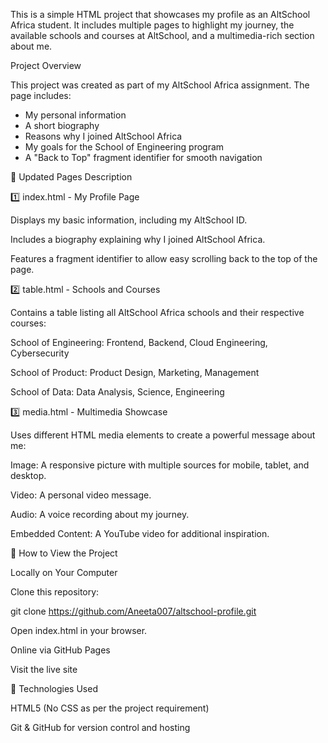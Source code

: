 This is a simple HTML project that showcases my profile as an AltSchool Africa student. It includes multiple pages to highlight my journey, the available schools and courses at AltSchool, and a multimedia-rich section about me.

Project Overview

This project was created as part of my AltSchool Africa assignment. The page includes:
- My personal information
- A short biography
- Reasons why I joined AltSchool Africa
- My goals for the School of Engineering program
- A "Back to Top" fragment identifier for smooth navigation

📄 Updated Pages Description

1️⃣ index.html - My Profile Page

Displays my basic information, including my AltSchool ID.

Includes a biography explaining why I joined AltSchool Africa.

Features a fragment identifier to allow easy scrolling back to the top of the page.

2️⃣ table.html - Schools and Courses

Contains a table listing all AltSchool Africa schools and their respective courses:

School of Engineering: Frontend, Backend, Cloud Engineering, Cybersecurity

School of Product: Product Design, Marketing, Management

School of Data: Data Analysis, Science, Engineering

3️⃣ media.html - Multimedia Showcase

Uses different HTML media elements to create a powerful message about me:

Image: A responsive picture with multiple sources for mobile, tablet, and desktop.

Video: A personal video message.

Audio: A voice recording about my journey.

Embedded Content: A YouTube video for additional inspiration.


🚀 How to View the Project

Locally on Your Computer

Clone this repository:

git clone https://github.com/Aneeta007/altschool-profile.git

Open index.html in your browser.

Online via GitHub Pages

Visit the live site 

📌 Technologies Used

HTML5 (No CSS as per the project requirement)

Git & GitHub for version control and hosting
